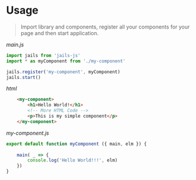 
# Usage

> Import library and components, register all your components for your page and then start application.

*main.js*

```js
import jails from 'jails-js'
import * as myComponent from './my-component'

jails.register('my-component', myComponent)
jails.start()
```

*html*

```html 
    <my-component>
        <h1>Hello World!</h1>
        <!-- More HTML Code -->
        <p>This is my simple component</p>
    </my-component>
```

*my-component.js*

```js
export default function myComponent ({ main, elm }) {
    
    main( _ => {
        console.log('Hello World!!!', elm)
    })
}
```


